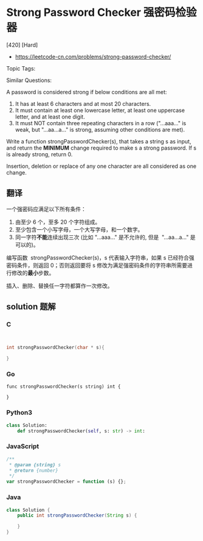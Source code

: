 # Strong Password Checker 强密码检验器

[420] [Hard]

- https://leetcode-cn.com/problems/strong-password-checker/

Topic Tags:

Similar Questions:

A password is considered strong if below conditions are all met:

1.  It has at least 6 characters and at most 20 characters.
2.  It must contain at least one lowercase letter, at least one uppercase letter, and at least one digit.
3.  It must NOT contain three repeating characters in a row ("...aaa..." is weak, but "...aa...a..." is strong, assuming other conditions are met).

Write a function strongPasswordChecker(s), that takes a string s as input, and return the **MINIMUM** change required to make s a strong password. If s is already strong, return 0.

Insertion, deletion or replace of any one character are all considered as one change.

## 翻译

一个强密码应满足以下所有条件：

1.  由至少 6 个，至多 20 个字符组成。
2.  至少包含一个小写字母，一个大写字母，和一个数字。
3.  同一字符**不能**连续出现三次 (比如 "...aaa..." 是不允许的, 但是  "...aa...a..." 是可以的)。

编写函数  strongPasswordChecker(s)，s 代表输入字符串，如果 s 已经符合强密码条件，则返回 0；否则返回要将 s 修改为满足强密码条件的字符串所需要进行修改的**最小**步数。

插入、删除、替换任一字符都算作一次修改。

## solution 题解

### C

```c


int strongPasswordChecker(char * s){

}


```

### Go

```golang
func strongPasswordChecker(s string) int {

}
```

### Python3

```python
class Solution:
    def strongPasswordChecker(self, s: str) -> int:

```

### JavaScript

```javascript
/**
 * @param {string} s
 * @return {number}
 */
var strongPasswordChecker = function (s) {};
```

### Java

```java
class Solution {
    public int strongPasswordChecker(String s) {

    }
}
```
